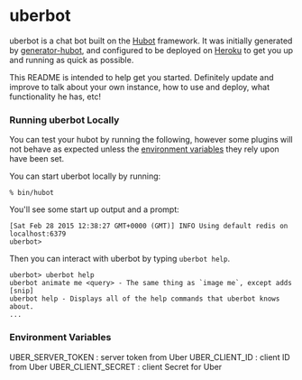 # uberbot

uberbot is a chat bot built on the [Hubot][hubot] framework. It was
initially generated by [generator-hubot][generator-hubot], and configured to be
deployed on [Heroku][heroku] to get you up and running as quick as possible.

This README is intended to help get you started. Definitely update and improve
to talk about your own instance, how to use and deploy, what functionality he
has, etc!

[heroku]: http://www.heroku.com
[hubot]: http://hubot.github.com
[generator-hubot]: https://github.com/github/generator-hubot

### Running uberbot Locally

You can test your hubot by running the following, however some plugins will not
behave as expected unless the [environment variables](#configuration) they rely
upon have been set.

You can start uberbot locally by running:

    % bin/hubot

You'll see some start up output and a prompt:

    [Sat Feb 28 2015 12:38:27 GMT+0000 (GMT)] INFO Using default redis on localhost:6379
    uberbot>

Then you can interact with uberbot by typing `uberbot help`.

    uberbot> uberbot help
    uberbot animate me <query> - The same thing as `image me`, except adds [snip]
    uberbot help - Displays all of the help commands that uberbot knows about.
    ...

### Environment Variables

UBER_SERVER_TOKEN : server token from Uber
UBER_CLIENT_ID : client ID from Uber
UBER_CLIENT_SECRET : client Secret for Uber
